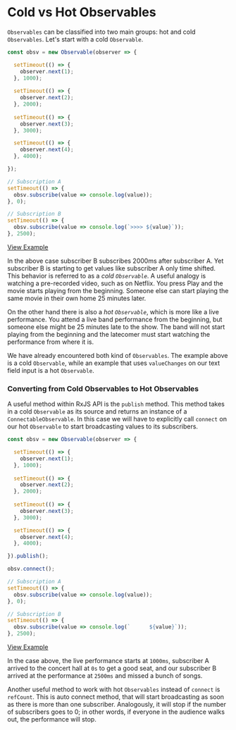 # Cold vs Hot Observables
`Observables` can be classified into two main groups: hot and cold `Observables`. Let's start with a cold `Observable`. 

```js
const obsv = new Observable(observer => {

  setTimeout(() => {
    observer.next(1);
  }, 1000);
  
  setTimeout(() => {
    observer.next(2);
  }, 2000);
  
  setTimeout(() => {
    observer.next(3);
  }, 3000);

  setTimeout(() => {
    observer.next(4);
  }, 4000);

});

// Subscription A
setTimeout(() => {
  obsv.subscribe(value => console.log(value));
}, 0);

// Subscription B
setTimeout(() => {
  obsv.subscribe(value => console.log(`>>>> ${value}`));
}, 2500);
```
[View Example](http://jsbin.com/felanu/46/edit?js,console)

In the above case subscriber B subscribes 2000ms after subscriber A. Yet subscriber B is starting to get values like subscriber A only time shifted. This behavior is referred to as a _cold `Observable`_. A useful analogy is watching a pre-recorded video, such as on Netflix. You press Play and the movie starts playing from the beginning. Someone else can start playing the same movie in their own home 25 minutes later.

On the other hand there is also a _hot `Observable`_, which is more like a live performance. You attend a live band performance from the beginning, but someone else might be 25 minutes late to the show. The band will not start playing from the beginning and the latecomer must start watching the performance from where it is.

We have already encountered both kind of `Observables`. The example above is a cold `Observable`, while an example that uses `valueChanges` on our text field input is a hot `Observable`.

### Converting from Cold Observables to Hot Observables
A useful method within RxJS API is the `publish` method. This method takes in a cold `Observable` as its source and returns an instance of a `ConnectableObservable`. In this case we will have to explicitly call `connect` on our hot `Observable` to start broadcasting values to its subscribers.

```js
const obsv = new Observable(observer => {

  setTimeout(() => {
    observer.next(1);
  }, 1000);
  
  setTimeout(() => {
    observer.next(2);
  }, 2000);
  
  setTimeout(() => {
    observer.next(3);
  }, 3000);

  setTimeout(() => {
    observer.next(4);
  }, 4000);

}).publish();

obsv.connect();

// Subscription A
setTimeout(() => {
  obsv.subscribe(value => console.log(value));
}, 0);

// Subscription B
setTimeout(() => {
  obsv.subscribe(value => console.log(`      ${value}`));
}, 2500);
```
[View Example](http://jsbin.com/fewotud/3/edit?js,console)

In the case above, the live performance starts at `1000ms`, subscriber A arrived to the concert hall at `0s` to get a good seat, and our subscriber B arrived at the performance at `2500ms` and missed a bunch of songs.

Another useful method to work with hot `Observables` instead of `connect` is `refCount`. This is auto connect method, that will start broadcasting as soon as there is more than one subscriber. Analogously, it will stop if the number of subscribers goes to 0; in other words, if everyone in the audience walks out, the performance will stop.



